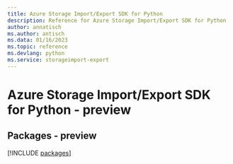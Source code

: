 ```yaml
---
title: Azure Storage Import/Export SDK for Python
description: Reference for Azure Storage Import/Export SDK for Python
author: annatisch
ms.author: antisch
ms.data: 01/16/2023
ms.topic: reference
ms.devlang: python
ms.service: storageimport-export
---
```

# Azure Storage Import/Export SDK for Python - preview
## Packages - preview
[!INCLUDE [packages](storage-import-export-index.md)]